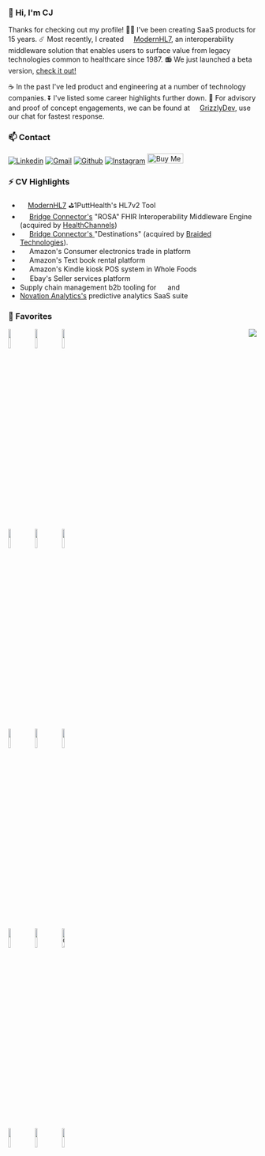 ### 👋 Hi, I'm CJ

Thanks for checking out my profile!
:technologist: I’ve been creating SaaS products for 15 years. :comet: Most recently, I created <img src="https://modernhl7.com/ml7-logo.f2cebea2.png" width="16"><a href="https://modernhl7.com/" target="_blank">[ModernHL7](https://modernhl7.com), an interoperability middleware solution that enables users to surface value from legacy technologies common to healthcare since 1987. 📻 We just launched a beta version, <a href="https://modernhl7.com/" target="_blank">check it out!</a>  
 
:coffee: In the past I've led product and engineering at a number of technology companies. :arrow_double_down: I've listed some career highlights further down. :calendar: For advisory and proof of concept engagements, we can be found at <a href="https://grizzlydevelopment.com/" target="_blank"><img src="https://grizzlydevelopment.com/_static/build/_assets/bear-logo-GKEMQQS4.png" width="16">[GrizzlyDev](https://grizzlydevelopment.com), use our chat for fastest response.

### 📫 Contact

[![Linkedin](https://img.shields.io/badge/-LinkedIn-blue?style=flat&logo=Linkedin&logoColor=white)](https://www.linkedin.com/in/therealsiege)
[![Gmail](https://img.shields.io/badge/-Gmail-c14438?style=flat&logo=Gmail&logoColor=white)](mailto:clint@grizzlydevelopment.com)
[![Github](https://img.shields.io/badge/-Github-000?style=flat&logo=Github&logoColor=white)](https://github.com/therealsiege)
[![Instagram](https://img.shields.io/badge/-Instagram-c13584?style=flat&labelColor=c13584&logo=instagram&logoColor=white)](https://www.instagram.com/fuzeelogik/)
<a href="https://www.buymeacoffee.com/fuzeelogik" target="_blank">
  <img src="https://cdn.buymeacoffee.com/buttons/v2/default-green.png" alt="Buy Me A Coffee" style="height: 20px !important; width: 73px !important;" />
</a>

### ⚡ CV Highlights

- <img src="https://modernhl7.com/ml7-logo.f2cebea2.png" width="16"><a href="http://modernhl7.com/" target="_blank">ModernHL7</a> ⛳1PuttHealth's HL7v2 Tool
- <img src="https://encrypted-tbn0.gstatic.com/images?q=tbn:ANd9GcR2ztrsms0HQLkNwVzqcnXUGk-dWdYoFDxzOBxlI3u0yYz9tvjyGEN8GkgqUSBoEKma4pU&usqp=CAU" width="15"> <a href="https://www.bizjournals.com/nashville/news/2021/09/23/how-bridge-connector-collapsed.html" target="_blank"> Bridge Connector's</a>&nbsp;"ROSA" FHIR Interoperability Middleware Engine (acquired by [HealthChannels](https://www.scribeamerica.com/))
- <img src="https://encrypted-tbn0.gstatic.com/images?q=tbn:ANd9GcR2ztrsms0HQLkNwVzqcnXUGk-dWdYoFDxzOBxlI3u0yYz9tvjyGEN8GkgqUSBoEKma4pU&usqp=CAU" width="15"> <a href="https://www.bizjournals.com/nashville/news/2021/09/23/how-bridge-connector-collapsed.html" target="_blank"> Bridge Connector's </a> "Destinations" (acquired by [Braided Technologies](https://braided.io)).
- <img src="https://bardpress.com/wp-content/uploads/2021/07/amazon-smile-logo-transparent-Transparent-Images.png" height="15"> Amazon's Consumer electronics trade in platform
- <img src="https://bardpress.com/wp-content/uploads/2021/07/amazon-smile-logo-transparent-Transparent-Images.png" height="15"> Amazon's Text book rental platform
- <img src="https://bardpress.com/wp-content/uploads/2021/07/amazon-smile-logo-transparent-Transparent-Images.png" height="15"> Amazon's Kindle kiosk POS system in Whole Foods
- <img src="https://upload.wikimedia.org/wikipedia/commons/4/48/EBay_logo.png" height="16"> Ebay's Seller services platform
- Supply chain management b2b tooling for <img src="https://upload.wikimedia.org/wikipedia/commons/thumb/3/31/Wish_logo.svg/1200px-Wish_logo.svg.png" height="15"> and <img src="https://cdn2.hubspot.net/hubfs/2427805/TH_Logo_H@3x-1.png" height="15">
- [Novation Analytics's](https://ihsmarkit.com/btp/novation-analytics.html) predictive analytics SaaS suite

### 🧰 Favorites

<p>
  <a href="https://github.com/therealsiege">
    <picture>
      <source 
        srcset="https://github-readme-stats.vercel.app/api?username=therealsiege&show_icons=true&theme=dark"
        media="(prefers-color-scheme: dark)"
      />
      <source
        srcset="https://github-readme-stats.vercel.app/api?username=therealsiege&show_icons=true"
        media="(prefers-color-scheme: light), (prefers-color-scheme: no-preference)"
      />
      <img align="right" src="https://github-readme-stats.vercel.app/api?username=therealsiege&show_icons=true" />
     </picture>
  </a>
  <code><img width="10%" src="https://www.vectorlogo.zone/logos/nodejs/nodejs-ar21.svg"></code>
  <code><img width="10%" src="https://www.vectorlogo.zone/logos/typescriptlang/typescriptlang-ar21.svg"></code>
  <code><img width="10%" src="https://www.vectorlogo.zone/logos/amazon_aws/amazon_aws-ar21.svg"></code>
  
  <code><img width="10%" src="https://vectorwiki.com/images/3F9ws__remix.svg"></code>
  <code><img width="10%" src="https://www.vectorlogo.zone/logos/reactjs/reactjs-ar21.svg"></code>
  <code><img width="10%" src="https://www.vectorlogo.zone/logos/tailwindcss/tailwindcss-ar21.svg"></code>
 
  <code><img width="10%" src="https://www.vectorlogo.zone/logos/java/java-ar21.svg"></code>
  <code><img width="10%" src="https://www.vectorlogo.zone/logos/json/json-ar21.svg"></code>
  <code><img width="10%" src="https://www.vectorlogo.zone/logos/gnu_bash/gnu_bash-ar21.svg"></code>

  <code><img width="10%" src="https://www.vectorlogo.zone/logos/git-scm/git-scm-ar21.svg"></code>
  <code><img width="10%" src="https://www.vectorlogo.zone/logos/salesforce/salesforce-ar21.svg"></code>
  <code><img width="10%" src="https://img.shields.io/badge/gitmoji-%20😜%20😍-FFDD67.svg?style=flat-square" alt="Gitmoji"></code>
 
  <code><img width="10%" src="https://www.vectorlogo.zone/logos/intercom/intercom-ar21.svg"></code>
  <code><img width="10%" src="https://www.vectorlogo.zone/logos/stripe/stripe-ar21.svg"></code>
  <code><img width="10%" src="https://www.vectorlogo.zone/logos/snowflake/snowflake-ar21.svg"></code>  
</p>
